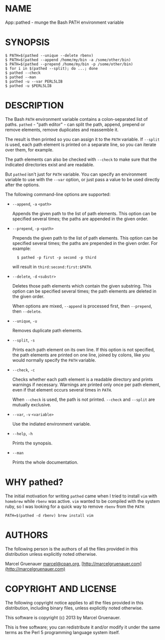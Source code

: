 # NAME

App::pathed - munge the Bash PATH environment variable

# SYNOPSIS

    $ PATH=$(pathed --unique --delete rbenv)
    $ PATH=$(pathed --append /home/my/bin -a /some/other/bin)
    $ PATH=$(pathed --prepend /home/my/bin -p /some/other/bin)
    $ for i in $(pathed --split); do ...; done
    $ pathed --check
    $ pathed --man
    $ pathed -u --var PERL5LIB
    $ pathed -u $PERL5LIB

# DESCRIPTION

The Bash `PATH` environment variable contains a colon-separated list of paths.
`pathed` - "path editor" - can split the path, append, prepend or remove
elements, remove duplicates and reassemble it.

The result is then printed so you can assign it to the `PATH` variable. If
`--split` is used, each path element is printed on a separate line, so you can
iterate over them, for example.

The path elements can also be checked with `--check` to make sure that the
indicated directories exist and are readable.

But `pathed` isn't just for `PATH` variable. You can specify an environment
variable to use with the `--var` option, or just pass a value to be used
directly after the options.

The following command-line options are supported:

- `--append`, `-a` `<path>`

    Appends the given path to the list of path elements. This option can be
    specified several times; the paths are appended in the given order.

- `--prepend`, `-p` `<path>`

    Prepends the given path to the list of path elements. This option can be
    specified several times; the paths are prepended in the given order. For
    example:

        $ pathed -p first -p second -p third

    will result in `third:second:first:$PATH`.

- `--delete`, `-d` `<substr>`

    Deletes those path elements which contain the given substring. This option can
    be specified several times; the path elements are deleted in the given order.

    When options are mixed, `--append` is processed first, then `--prepend`, then
    `--delete`.

- `--unique`, `-u`

    Removes duplicate path elements.

- `--split`, `-s`

    Prints each path element on its own line. If this option is not specified, the
    path elements are printed on one line, joined by colons, like you would
    normally specify the `PATH` variable.

- `--check`, `-c`

    Checks whether each path element is a readable directory and prints warnings if
    necessary. Warnings are printed only once per path element, even if that
    element occurs several times in `PATH`.

    When `--check` is used, the path is not printed. `--check` and `--split` are
    mutually exclusive.

- `--var`, `-v` `<variable>`

    Use the indiated environment variable.

- `--help`, `-h`

    Prints the synopsis.

- `--man`

    Prints the whole documentation.

# WHY pathed?

The initial motivation for writing `pathed` came when I tried to install
`vim` with `homebrew` while `rbenv` was active. `vim` wanted to be compiled
with the system ruby, so I was looking for a quick way to remove `rbenv` from
the `PATH`:

    PATH=$(pathed -d rbenv) brew install vim

# AUTHORS

The following person is the authors of all the files provided in this
distribution unless explicitly noted otherwise.

Marcel Gruenauer <marcel@cpan.org>, [http://marcelgruenauer.com](http://marcelgruenauer.com)

# COPYRIGHT AND LICENSE

The following copyright notice applies to all the files provided in this
distribution, including binary files, unless explicitly noted otherwise.

This software is copyright (c) 2013 by Marcel Gruenauer.

This is free software; you can redistribute it and/or modify it under the same
terms as the Perl 5 programming language system itself.
